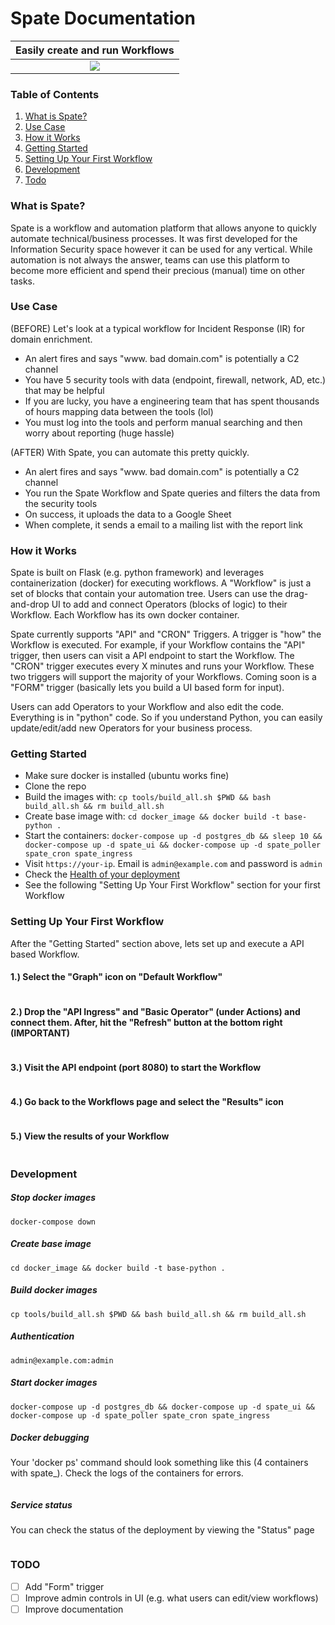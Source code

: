 # Spate Documentation


Easily create and run Workflows          |  
:-------------------------:|
![](images/spate_dash2.PNG)  |

### Table of Contents
1. [What is Spate?](#what-is-spate)
2. [Use Case](#use-case)
3. [How it Works](#how-it-works)
4. [Getting Started](#getting-started)
5. [Setting Up Your First Workflow](#setting-up-your-first-workflow)
6. [Development](#development)
7. [Todo](#todo)


### What is Spate?

Spate is a workflow and automation platform that allows anyone to quickly automate technical/business processes. It was first developed for the Information Security space however it can be used for any vertical. While automation is not always the answer, teams can use this platform to become more efficient and spend their precious (manual) time on other tasks.

### Use Case
(BEFORE) Let's look at a typical workflow for Incident Response (IR) for domain enrichment.
+ An alert fires and says "www. bad domain.com" is potentially a C2 channel
+ You have 5 security tools with data (endpoint, firewall, network, AD, etc.) that may be helpful
+ If you are lucky, you have a engineering team that has spent thousands of hours mapping data between the tools (lol)
+ You must log into the tools and perform manual searching and then worry about reporting (huge hassle)

(AFTER) With Spate, you can automate this pretty quickly.
+ An alert fires and says "www. bad domain.com" is potentially a C2 channel
+ You run the Spate Workflow and Spate queries and filters the data from the security tools
+ On success, it uploads the data to a Google Sheet
+ When complete, it sends a email to a mailing list with the report link

### How it Works

Spate is built on Flask (e.g. python framework) and leverages containerization (docker) for executing workflows. A "Workflow" is just a set of blocks that contain your automation tree. Users can use the drag-and-drop UI to add and connect Operators (blocks of logic) to their Workflow. Each Workflow has its own docker container.

Spate currently supports "API" and "CRON" Triggers. A trigger is "how" the Workflow is executed. For example, if your Workflow contains the "API" trigger, then users can visit a API endpoint to start the Workflow. The "CRON" trigger executes every X minutes and runs your Workflow. These two triggers will support the majority of your Workflows. Coming soon is a "FORM" trigger (basically lets you build a UI based form for input).

Users can add Operators to your Workflow and also edit the code. Everything is in "python" code. So if you understand Python, you can easily update/edit/add new Operators for your business process. 

### Getting Started
+ Make sure docker is installed (ubuntu works fine)
+ Clone the repo
+ Build the images with: `cp tools/build_all.sh $PWD && bash build_all.sh && rm build_all.sh`
+ Create base image with: `cd docker_image && docker build -t base-python .`
+ Start the containers: `docker-compose up -d postgres_db && sleep 10 && docker-compose up -d spate_ui && docker-compose up -d spate_poller spate_cron spate_ingress`
+ Visit `https://your-ip`. Email is `admin@example.com` and password is `admin`
+ Check the [Health of your deployment](#service-status)
+ See the following "Setting Up Your First Workflow" section for your first Workflow

### Setting Up Your First Workflow

After the "Getting Started" section above, lets set up and execute a API based Workflow.

#### 1.) Select the "Graph" icon on "Default Workflow"
<img src="images/spate_step1.PNG" alt="" class="inline"/>

#### 2.) Drop the "API Ingress" and "Basic Operator" (under Actions) and connect them. After, hit the "Refresh" button at the bottom right (IMPORTANT)
<img src="images/spate_step2.PNG" alt="" class="inline"/>

#### 3.) Visit the API endpoint (port 8080) to start the Workflow
<img src="images/spate_step3.PNG" alt="" class="inline"/>

#### 4.) Go back to the Workflows page and select the "Results" icon
<img src="images/spate_step4.PNG" alt="" class="inline"/>

#### 5.) View the results of your Workflow
<img src="images/spate_step5.PNG" alt="" class="inline"/>


### Development

##### Stop docker images
`docker-compose down`

##### Create base image
`cd docker_image && docker build -t base-python .`

##### Build docker images
`cp tools/build_all.sh $PWD && bash build_all.sh && rm build_all.sh`

##### Authentication
`admin@example.com:admin`

##### Start docker images
`docker-compose up -d postgres_db && docker-compose up -d spate_ui && docker-compose up -d spate_poller spate_cron spate_ingress`

##### Docker debugging
Your 'docker ps' command should look something like this (4 containers with spate_). Check the logs of the containers for errors.

<img src="images/spate_debug.PNG" alt="" class="inline"/>

##### Service status
You can check the status of the deployment by viewing the "Status" page

<img src="images/spate_status.PNG" alt="" class="inline"/>

### TODO
- [ ] Add "Form" trigger
- [ ] Improve admin controls in UI (e.g. what users can edit/view workflows)
- [ ] Improve documentation
